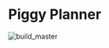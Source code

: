 # Piggy Planner

![build_master](https://github.com/pigplan-club/piggyplanner/workflows/build_master/badge.svg?branch=master)
